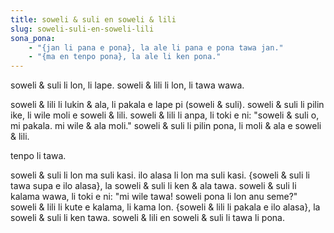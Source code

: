 ```yaml
---
title: soweli & suli en soweli & lili
slug: soweli-suli-en-soweli-lili
sona_pona:
    - "{jan li pana e pona}, la ale li pana e pona tawa jan."
    - "{ma en tenpo pona}, la ale li ken pona."
---
```


soweli & suli li lon, li lape.
soweli & lili li lon, li tawa wawa.

soweli & lili li lukin & ala, li pakala e lape pi (soweli & suli).
soweli & suli li pilin ike, li wile moli e soweli & lili.
soweli & lili li anpa, li toki e ni: "soweli & suli o, mi pakala. mi wile & ala moli."
soweli & suli li pilin pona, li moli & ala e soweli & lili.

tenpo li tawa.

soweli & suli li lon ma suli kasi.
ilo alasa li lon ma suli kasi.
{soweli & suli li tawa supa e ilo alasa}, la soweli & suli li ken & ala tawa.
soweli & suli li kalama wawa, li toki e ni: "mi wile tawa! soweli pona li lon anu seme?"
soweli & lili li kute e kalama, li kama lon.
{soweli & lili li pakala e ilo alasa}, la soweli & suli li ken tawa.
soweli & lili en soweli & suli li tawa li pona.

